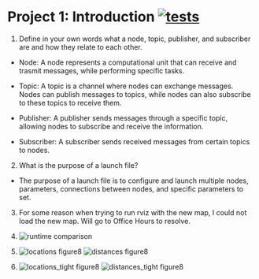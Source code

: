 # Project 1: Introduction [![tests](../../../badges/submit-proj1/pipeline.svg)](../../../pipelines/submit-proj1/latest)

1. Define in your own words what a node, topic, publisher, and subscriber are and how they relate
to each other.

 - Node:       A node represents a computational unit that can receive and trasmit messages, while performing specific tasks.

 - Topic:      A topic is a channel where nodes can exchange messages. Nodes can publish messages to topics, while nodes can
               also subscribe to these topics to receive them.

 - Publisher:  A publisher sends messages through a specific topic, allowing nodes to subscribe and receive the information.

 - Subscriber: A subscriber sends received messages from certain topics to nodes. 

2. What is the purpose of a launch file?

 - The purpose of a launch file is to configure and launch multiple nodes, parameters, connections between nodes, and specific
   parameters to set. 

3. For some reason when trying to run rviz with the new map, I could not load the new map. Will go to Office Hours to resolve.

4. ![runtime comparison](/home/robot/runtime_comparison.png)

5. ![locations figure8](/home/robot/locations.png)
   ![distances figure8](/home/robot/distances.png)

6. ![locations_tight figure8](/home/robot/locations_tight.png)
   ![distances_tight figure8](/home/robot/distances_tight.png)



